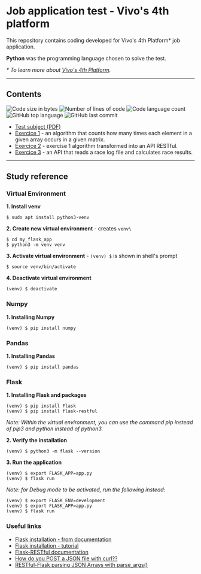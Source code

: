 # Job application test - Vivo's 4th platform

This repository contains coding developed for Vivo's 4th Platform\* job application.

**Python** was the programming language chosen to solve the test.

*\* To learn more about [Vivo's 4th Platform](https://www.telefonica.com/en/web/press-office/-/telefonica-presents-aura-a-pioneering-way-in-the-industry-to-interact-with-customers-based-on-cognitive-intelligence).*

---

## Contents

![Code size in bytes](https://img.shields.io/github/languages/code-size/appinha/job_app_test-vivo_4th_platform?color=blueviolet)
![Number of lines of code](https://img.shields.io/tokei/lines/github/appinha/job_app_test-vivo_4th_platform?color=blueviolet)
![Code language count](https://img.shields.io/github/languages/count/appinha/job_app_test-vivo_4th_platform?color=blue)
![GitHub top language](https://img.shields.io/github/languages/top/appinha/job_app_test-vivo_4th_platform?color=blue)
![GitHub last commit](https://img.shields.io/github/last-commit/appinha/job_app_test-vivo_4th_platform)

* [Test subject (PDF)](prova_desenvolvedores_4p.pdf)
* [Exercice 1](ex1/) - an algorithm that counts how many times each element in a given array occurs in a given matrix.
* [Exercice 2](ex2/) - exercise 1 algorithm transformed into an API RESTful.
* [Exercice 3](ex3/) - an API that reads a race log file and calculates race results.

---

## Study reference

### Virtual Environment

**1. Install venv**
```
$ sudo apt install python3-venv
```

**2. Create new virtual environment** - creates `venv\`
```
$ cd my_flask_app
$ python3 -m venv venv
```

**3. Activate virtual environment** - `(venv) $` is shown in shell's prompt
```
$ source venv/bin/activate
```

**4. Deactivate virtual environment**
```
(venv) $ deactivate
```

### Numpy

**1. Installing Numpy**
```
(venv) $ pip install numpy
```

### Pandas

**1. Installing Pandas**
```
(venv) $ pip install pandas
```

### Flask

**1. Installing Flask and packages**
```
(venv) $ pip install Flask
(venv) $ pip install flask-restful
```

*Note: Within the virtual environment, you can use the command pip instead of pip3 and python instead of python3.*

**2. Verify the installation**
```
(venv) $ python3 -m flask --version
```

**3. Run the application**
```
(venv) $ export FLASK_APP=app.py
(venv) $ flask run
```

*Note: for Debug mode to be activated, run the following instead:*
```
(venv) $ export FLASK_ENV=development
(venv) $ export FLASK_APP=app.py
(venv) $ flask run
```

### Useful links

* [Flask installation - from documentation](https://flask.palletsprojects.com/en/1.1.x/installation/)
* [Flask installation - tutorial](https://linuxize.com/post/how-to-install-flask-on-ubuntu-18-04/)
* [Flask-RESTful documentation](https://flask-restful.readthedocs.io/en/latest/)
* [How do you POST a JSON file with curl??](https://gist.github.com/ungoldman/11282441)
* [RESTful-Flask parsing JSON Arrays with parse_args()](https://stackoverflow.com/questions/45613160/restful-flask-parsing-json-arrays-with-parse-args)